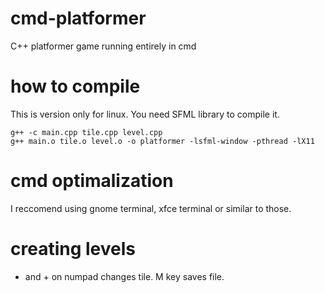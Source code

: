 # cmd-platformer
C++ platformer game running entirely in cmd

# how to compile
This is version only for linux. You need SFML library to compile it.
```
g++ -c main.cpp tile.cpp level.cpp
g++ main.o tile.o level.o -o platformer -lsfml-window -pthread -lX11
```

# cmd optimalization
I reccomend using gnome terminal, xfce terminal or similar to those.

# creating levels
- and + on numpad changes tile.
M key saves file.

